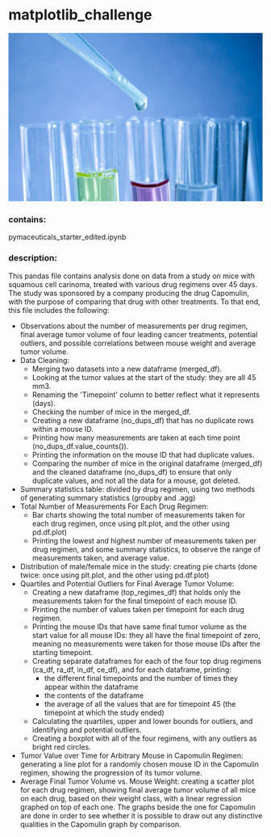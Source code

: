 # matplotlib_challenge

![Test tubes with coloured liquids](/images/testTubes.jpg)

### contains:
pymaceuticals_starter_edited.ipynb 

### description:
This pandas file contains analysis done on data from a study on mice with squamous cell carinoma, treated with various drug regimens over 45 days. The study was sponsored by a company producing the drug Capomulin, with the purpose of comparing that drug with other treatments. To that end, this file includes the following:
* Observations about the number of measurements per drug regimen, final average tumor volume of four leading cancer treatments, potential outliers, and possible correlations between mouse weight and average tumor volume.
* Data Cleaning:
    * Merging two datasets into a new dataframe (merged_df).
    * Looking at the tumor values at the start of the study: they are all 45 mm3.
    *  Renaming the 'Timepoint' column to better reflect what it represents (days).
    * Checking the number of mice in the merged_df.
    * Creating a new dataframe (no_dups_df) that has no duplicate rows within a mouse ID.
    * Printing how many measurements are taken at each time point (no_dups_df.value_counts()).
    * Printing the information on the mouse ID that had duplicate values.
    * Comparing the number of mice in the original dataframe    (merged_df) and the cleaned dataframe (no_dups_df) to ensure that only duplicate values, and not all the data for a mouse, got deleted.
* Summary statistics table: divided by drug regimen, using two methods of generating summary statistics (groupby and .agg)
* Total Number of Measurements For Each Drug Regimen:
    * Bar charts showing the total number of measurements taken for each drug regimen, once using plt.plot, and the other using pd.df.plot)
    * Printing the lowest and highest number of measurements taken per drug regimen, and some summary statistics, to observe the range of measurements taken, and average value.
* Distribution of male/female mice in the study: creating pie charts (done twice: once using plt.plot, and the other using pd.df.plot)
* Quartiles and Potential Outliers for Final Average Tumor Volume:
    * Creating a new dataframe (top_regimes_df) that holds only the measurements taken for the final timepoint of each mouse ID.
    * Printing the number of values taken per timepoint for each drug regimen.
    * Printing the mouse IDs that have same final tumor volume as the start value for all mouse IDs: they all have the final timepoint of zero, meaning no measurements were taken for those mouse IDs after the starting timepoint.
    * Creating separate dataframes for each of the four top drug regimens (ca_df, ra_df, in_df, ce_df), and for each dataframe, printing:
        * the different final timepoints and the number of times they appear within the dataframe
        * the contents of the dataframe
        * the average of all the values that are for timepoint 45 (the timepoint at which the study ended)
    * Calculating the quartiles, upper and lower bounds for outliers, and identifying and potential outliers.
    * Creating a boxplot with all of the four regimens, with any outliers as bright red circles.
* Tumor Value over Time for Arbitrary Mouse in Capomulin Regimen: generating a line plot for a randomly chosen mouse ID in the Capomulin regimen, showing the progression of its tumor volume.
* Average Final Tumor Volume vs. Mouse Weight: creating a scatter plot for each drug regimen, showing final average tumor volume of all mice on each drug, based on their weight class, with a linear regression graphed on top of each one. The graphs beside the one for Capomulin are done in order to see whether it is possible to draw out any distinctive qualities in the Capomulin graph by comparison.


